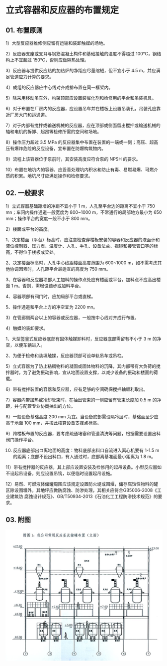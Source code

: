 # 立式容器和反应器的布置规定

## 01. 布置原则

1）大型反应器维修侧应留有运输和装卸触媒的场地。

2）反应器支座或支耳与钢筋混凝土构件和基础接触的温度不得超过 100℃，钢结构上不宜超过 150℃，否则应做隔热处理。

3）反应器与提供反应热的加热炉的净距应尽量缩短，但不宜小于 4.5 m，并应满足管道应力计算的要求。

4）成组的反应器应中心线对齐成排布置在同一框架内。

5）除采用移动吊车外，构架顶部应设置装催化剂和检修用的平台和吊装机具。

6）对于布置在厂房内的反应器，应设置吊车并在楼板上设置吊装孔，吊装孔应靠近厂房大门和运通道。

7）对于内部有搅拌或输送机械的反应器，应在顶部或侧面留出搅拌或输送机械的轴和电机的拆卸、起昂等检修所需的空间和场地。

8）操作压力超过 3.5 MPa 的反应器集中布置在装置的一端或一侧；高压、超高压有爆炸危险的反应设备，宜布置在防爆构筑物内。

9）流程上该容器位于泵前时，其安装高度应符合泵的 NPSH 的要求。

10）布置在地坑内的容器，应妥善处理坑内积水和防止有毒、易燃易爆、可燃介质的积累。地坑尺寸应满足操作和检修要求。

## 02. 一般要求

1）立式容器基础距墙的净距不宜小于 1 m，人孔至平台边的距离不宜小于 750 mn；车问内操作通道一般宽度为 800~1000 m，不常通行的局部地方最小为 650 mm；操作平台的宽度一般不小于 800 mm。

2）楼面或平台的高度。

1、决定楼面（平台）标高时，应注意检查穿楼板安装的容器和反应器的液面计和液位控制器、压力表、温度计、人孔、手孔、设备法兰、视镜和接管管口等的标高，不得位于楼板或梁处。

2、决定楼面标高时，人孔中心线距楼面高度范围为 600~1000 m，如不需考虑其他协调因素时，人孔距平合最适宣的高度为 750 mm。

3、在容器和反应器项部人工加料的操作点处应有楼面或平台，加料点不应高出楼面 1 m。否则，需增设踏步或加料平台。

4、容器项部有阀门时，应加局部平台或直梯。

5、操作通道和平台上方的净空宜为 2200 mn。

3）在管廊侧两台以上的容器或反应器，一般按中心线对齐成行布置。

4）触媒的装卸要求。

1、大型签釜式反应器底部有固体触媒卸料时，反应器底部需留有不小于 3 m 的净空，以便车辆进入。

2、为便于检修和装填触媟，反应器顶部可设单轨吊车或吊柱。

5）立式容器为了防止粘稠物料的凝固或固体物料的沉降，其内部带有大负荷的搅拌器时，为了避免振动影响，宜从地面设置支撑，以减少设备的振动和楼面的荷载。

6）带有搅拌装置的容器和反应器，应有足够的空间确保搅拌轴顺利取出。

7）容器内带加热或冷却管束时，在抽出管束的一侧应留有管束长度加 0.5 m 的净距，并与配管专业协商抽出的方位。

8）一般设备基础高度 200 mm 为宜。当设备底部需设隔冷层时，基础面至少应高于地面 100 mm，并按此核算设备支撑点标高。

9）跨楼板布置的反应器，要考虑疏通堵塞和管道清洗等问题，根据需要设置出料阀门操作平台。

10) 反应器底部出ロ离地面的高度：物料底部出料口自流进入离心机要有 1-1.5 m 的距离；底部不设出料口，有人通过时，底部离基准面最小距离为 1.8 m。

11）带有搅拌器的反应器，其上部应设置安装及检修用的起吊设备。小型反应器如不设起吊设备，则应设置吊钩，以便临时设置起吊设施。

12）易然、可燃液体储罐周围应该规定设置防火堤或围堰，储存腐蚀性物料的罐区除设围堰外，其地坪应做防腐蚀、防渗处理，其相关应符合GB5006-2008《工业建筑防 腐蚀设计规范》、GB/T50934-2013《石油化工工程防滲技术规范》的要求。

## 03. 附图

![](./res/2019107.PNG)